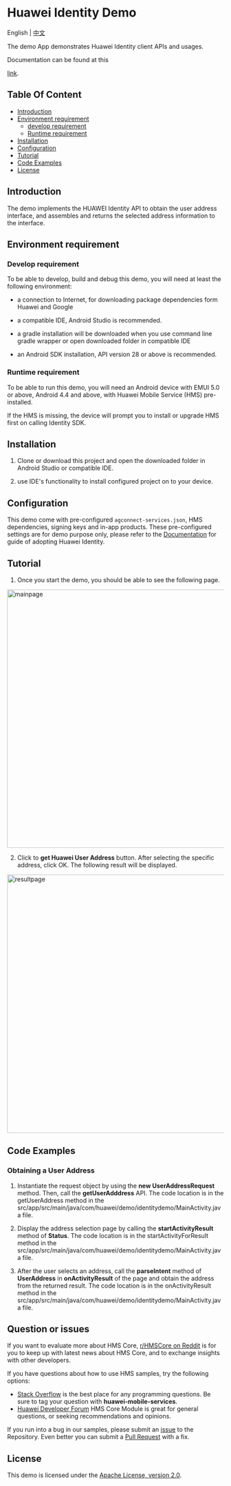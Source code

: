 # Huawei Identity Demo

English | [中文](https://github.com/HMS-Core/hms-identity-demo/blob/master/README_ZH.md)

The demo App demonstrates Huawei Identity client APIs and usages. 

Documentation can be found at this 

[link](https://developer.huawei.com/consumer/en/doc/development/HMS-Guides/about-the-service).


## Table Of Content

- [Introduction](#introduction)
- [Environment requirement](#enviroment-requirement)
  - [develop requirement](#develop-requirement)
  - [Runtime requirement](#runtime-requirement)
- [Installation](#installation)
- [Configuration](#configuration)
- [Tutorial](#tutorial)
- [Code Examples](#code-examples)
- [License](#license)  


## Introduction

The demo implements the HUAWEI Identity API to obtain the user address interface, and assembles and returns the selected address information to the interface.


## Environment requirement

### Develop requirement

To be able to develop, build and debug this demo, you will need at least the following environment:

* a connection to Internet, for downloading package dependencies form Huawei and Google

* a compatible IDE, Android Studio is recommended.

* a gradle installation will be downloaded when you use command line gradle wrapper or 
    open downloaded folder in compatible IDE

* an Android SDK installation, API version 28 or above is recommended.

### Runtime requirement

To be able to run this demo, you will need an Android device with EMUI 5.0 or above, 
Android 4.4 and above, with Huawei Mobile Service (HMS) pre-installed.

If the HMS is missing, the device will prompt you to install or upgrade HMS first on calling Identity SDK.


## Installation

1. Clone or download this project and open the downloaded folder in Android Studio or compatible IDE.

2. use IDE's functionality to install configured project on to your device.


## Configuration

This demo come with pre-configured `agconnect-services.json`, HMS dependencies, signing keys and
in-app products. These pre-configured settings are for demo purpose only, please refer to the 
[Documentation](https://developer.huawei.com/consumer/en/doc/development/HMS-Guides/about-the-service)
for guide of adopting Huawei Identity.


## Tutorial

1. Once you start the demo, you should be able to see the following page.
<img src="images/en-us_image_0210355807.png" alt="mainpage" height="600"/>

2. Click to **get Huawei User Address** button. After selecting the specific address, click OK. The following result will be displayed.
<img src="images/en-us_image_0210355809.png" alt="resultpage" height="600"/>


## Code Examples

### Obtaining a User Address

1. Instantiate the request object by using the **new UserAddressRequest** method. Then, call the **getUserAdddress** API.
   The code location is in the getUserAddress method in the src/app/src/main/java/com/huawei/demo/identitydemo/MainActivity.java file.

2. Display the address selection page by calling the **startActivityResult** method of **Status**.
   The code location is in the startActivityForResult method in the src/app/src/main/java/com/huawei/demo/identitydemo/MainActivity.java file.

3. After the user selects an address, call the **parseIntent** method of **UserAddress** in **onActivityResult** of the page and obtain the address from the returned result.
   The code location is in the onActivityResult method in the src/app/src/main/java/com/huawei/demo/identitydemo/MainActivity.java file.

## Question or issues
If you want to evaluate more about HMS Core, [r/HMSCore on Reddit](https://www.reddit.com/r/HMSCore/) is for you to keep up with latest news about HMS Core, and to exchange insights with other developers.

If you have questions about how to use HMS samples, try the following options:
- [Stack Overflow](https://stackoverflow.com/questions/tagged/huawei-mobile-services) is the best place for any programming questions. Be sure to tag your question with 
**huawei-mobile-services**.
- [Huawei Developer Forum](https://forums.developer.huawei.com/forumPortal/en/home?fid=0101187876626530001) HMS Core Module is great for general questions, or seeking recommendations and opinions.

If you run into a bug in our samples, please submit an [issue](https://github.com/HMS-Core/hms-identity-demo/issues) to the Repository. Even better you can submit a [Pull Request](https://github.com/HMS-Core/hms-identity-demo/pulls) with a fix.

## License

This demo is licensed under the [Apache License, version 2.0](http://www.apache.org/licenses/LICENSE-2.0).
